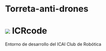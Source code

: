 # Torreta-anti-drones
# ![](https://raw.githubusercontent.com/icrcomillas/ICRcode/master/Imagen_y_Diseño/logo4_80x64.png) ICRcode
Entorno de desarrollo del ICAI Club de Robótica
